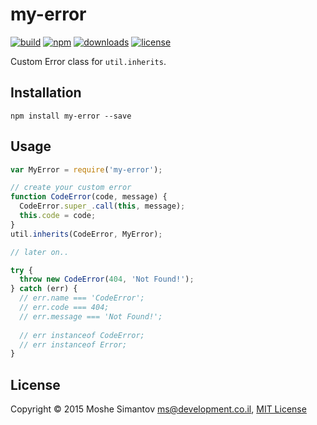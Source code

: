 # my-error

[![build](https://img.shields.io/travis/moshest/my-error.svg)](https://travis-ci.org/moshest/my-error)
[![npm](https://img.shields.io/npm/v/my-error.svg)](https://npmjs.org/package/my-error)
[![downloads](https://img.shields.io/npm/dm/my-error.svg)](https://npmjs.org/package/my-error)
[![license](https://img.shields.io/npm/l/my-error.svg)](LICENSE)


Custom Error class for `util.inherits`.

## Installation

```
npm install my-error --save
```

## Usage

```javascript
var MyError = require('my-error');

// create your custom error
function CodeError(code, message) {
  CodeError.super_.call(this, message);
  this.code = code;
}
util.inherits(CodeError, MyError);
```

```javascript
// later on..

try {
  throw new CodeError(404, 'Not Found!');
} catch (err) {
  // err.name === 'CodeError';
  // err.code === 404;
  // err.message === 'Not Found!';
  
  // err instanceof CodeError;
  // err instanceof Error;
}
```

## License

Copyright &copy; 2015 Moshe Simantov <ms@development.co.il>, 
[MIT License](LICENSE)

